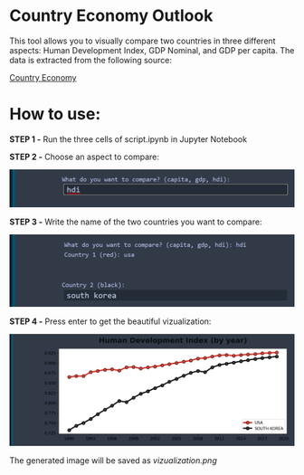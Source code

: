 # Country Economy Outlook

This tool allows you to visually compare two countries in three different aspects: Human Development Index, GDP Nominal, and GDP per capita. The data is extracted from the following source:

[Country Economy](https://countryeconomy.com/)

# How to use:

**STEP 1 -** Run the three cells of script.ipynb in Jupyter Notebook

**STEP 2 -** Choose an aspect to compare:

![q1](https://github.com/Rodrigo663/country-economic-outlook/blob/main/assets/q1.png)

**STEP 3 -** Write the name of the two countries you want to compare:

![q2](https://github.com/Rodrigo663/country-economic-outlook/blob/main/assets/q2.png)

**STEP 4 -** Press enter to get the beautiful vizualization:

![graph](https://github.com/Rodrigo663/country-economic-outlook/blob/main/assets/graph.png)

The generated image will be saved as *vizualization.png*

